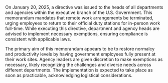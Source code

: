 On January 20, 2025, a directive was issued to the heads of all departments and agencies within the executive branch of the U.S. Government. This memorandum mandates that remote work arrangements be terminated, urging employees to return to their official duty stations for in-person work full-time. While executing this directive, department and agency heads are advised to implement necessary exemptions, ensuring compliance is consistent with applicable laws.

The primary aim of this memorandum appears to be to restore normalcy and productivity levels by having government employees fully present at their work sites. Agency leaders are given discretion to make exemptions as necessary, likely recognizing the challenges and diverse needs across different departments. The implementation is expected to take place as soon as practicable, acknowledging logistical considerations.